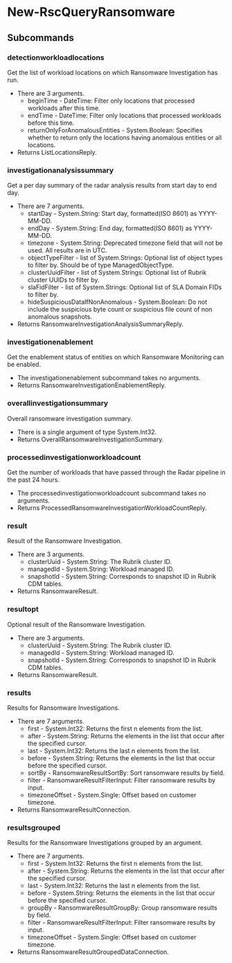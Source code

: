 # New-RscQueryRansomware
## Subcommands
### detectionworkloadlocations
Get the list of workload locations on which Ransomware Investigation has run.

- There are 3 arguments.
    - beginTime - DateTime: Filter only locations that processed workloads after this time.
    - endTime - DateTime: Filter only locations that processed workloads before this time.
    - returnOnlyForAnomalousEntities - System.Boolean: Specifies whether to return only the locations having anomalous entities or all locations.
- Returns ListLocationsReply.
### investigationanalysissummary
Get a per day summary of the radar analysis results from start day to end day.

- There are 7 arguments.
    - startDay - System.String: Start day, formatted(ISO 8601) as YYYY-MM-DD.
    - endDay - System.String: End day, formatted(ISO 8601) as YYYY-MM-DD.
    - timezone - System.String: Deprecated timezone field that will not be used. All results are in UTC.
    - objectTypeFilter - list of System.Strings: Optional list of object types to filter by. Should be of type ManagedObjectType.
    - clusterUuidFilter - list of System.Strings: Optional list of Rubrik cluster UUIDs to filter by.
    - slaFidFilter - list of System.Strings: Optional list of SLA Domain FIDs to filter by.
    - hideSuspiciousDataIfNonAnomalous - System.Boolean: Do not include the suspicious byte count or suspicious file count of non anomalous snapshots.
- Returns RansomwareInvestigationAnalysisSummaryReply.
### investigationenablement
Get the enablement status of entities on which Ransomware Monitoring can be enabled.

- The investigationenablement subcommand takes no arguments.
- Returns RansomwareInvestigationEnablementReply.
### overallinvestigationsummary
Overall ransomware investigation summary.

- There is a single argument of type System.Int32.
- Returns OverallRansomwareInvestigationSummary.
### processedinvestigationworkloadcount
Get the number of workloads that have passed through the Radar pipeline in the past 24 hours.

- The processedinvestigationworkloadcount subcommand takes no arguments.
- Returns ProcessedRansomwareInvestigationWorkloadCountReply.
### result
Result of the Ransomware Investigation.

- There are 3 arguments.
    - clusterUuid - System.String: The Rubrik cluster ID.
    - managedId - System.String: Workload managed ID.
    - snapshotId - System.String: Corresponds to snapshot ID in Rubrik CDM tables.
- Returns RansomwareResult.
### resultopt
Optional result of the Ransomware Investigation.

- There are 3 arguments.
    - clusterUuid - System.String: The Rubrik cluster ID.
    - managedId - System.String: Workload managed ID.
    - snapshotId - System.String: Corresponds to snapshot ID in Rubrik CDM tables.
- Returns RansomwareResult.
### results
Results for Ransomware Investigations.

- There are 7 arguments.
    - first - System.Int32: Returns the first n elements from the list.
    - after - System.String: Returns the elements in the list that occur after the specified cursor.
    - last - System.Int32: Returns the last n elements from the list.
    - before - System.String: Returns the elements in the list that occur before the specified cursor.
    - sortBy - RansomwareResultSortBy: Sort ransomware results by field.
    - filter - RansomwareResultFilterInput: Filter ransomware results by input.
    - timezoneOffset - System.Single: Offset based on customer timezone.
- Returns RansomwareResultConnection.
### resultsgrouped
Results for the Ransomware Investigations grouped by an argument.

- There are 7 arguments.
    - first - System.Int32: Returns the first n elements from the list.
    - after - System.String: Returns the elements in the list that occur after the specified cursor.
    - last - System.Int32: Returns the last n elements from the list.
    - before - System.String: Returns the elements in the list that occur before the specified cursor.
    - groupBy - RansomwareResultGroupBy: Group ransomware results by field.
    - filter - RansomwareResultFilterInput: Filter ransomware results by input.
    - timezoneOffset - System.Single: Offset based on customer timezone.
- Returns RansomwareResultGroupedDataConnection.
